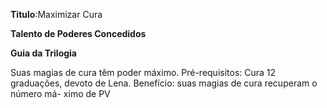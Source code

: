 **Titulo**:Maximizar Cura

**Talento de Poderes Concedidos**

**Guia da Trilogia**

 Suas magias de cura têm poder máximo. Pré-requisitos: Cura 12 graduações, devoto de Lena. Benefício: suas magias de cura recuperam o número má- ximo de PV
